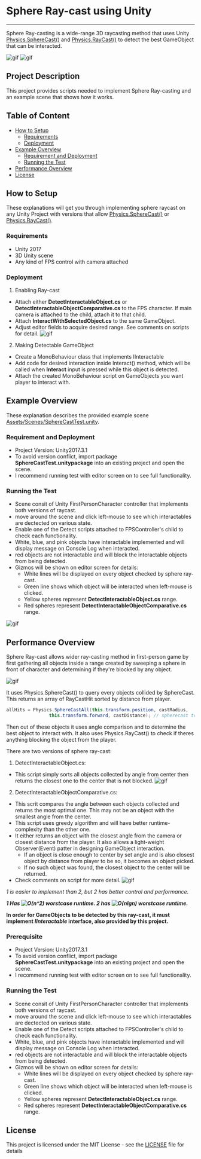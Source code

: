 # Sphere Ray-cast using Unity
--------------------------

Sphere Ray-casting is a wide-range 3D raycasting method that uses Unity [Physics.SphereCast()](https://docs.unity3d.com/ScriptReference/Physics.SphereCast.html) and [Physics.RayCast()](https://docs.unity3d.com/ScriptReference/Physics.Raycast.html) to detect the best GameObject that can be interacted.

![gif](https://i.imgur.com/eSDGxZp.gif)
![gif](https://i.imgur.com/RQWWBCT.gif)

## Project Description

This project provides scripts needed to implement Sphere Ray-casting and an example scene that shows how it works.

## Table of Content

<!--ts-->
* [How to Setup](#how-to-setup)
  * [Requirements](#requirements)
  * [Deployment](#deployment)
* [Example Overview](#example-overview)
  * [Requirement and Deployment](#requirement-and-deployment)
  * [Running the Test](#running-the-test)
* [Performance Overview](#performance-overview)
* [License](#license)
<!--te-->

## How to Setup

These explanations will get you through implementing sphere raycast on any Unity Project with versions that allow [Physics.SphereCast()](https://docs.unity3d.com/ScriptReference/Physics.SphereCast.html) or [Physics.RayCast()](https://docs.unity3d.com/ScriptReference/Physics.Raycast.html).

### Requirements

* Unity 2017
* 3D Unity scene
* Any kind of FPS control with camera attached

### Deployment

1. Enabling Ray-cast
* Attach either __DetectInteractableObject.cs__ or __DetectInteractableObjectComparative.cs__ to the FPS character. If main camera is attached to the child, attach it to that child.
* Attach __InteractWithSelectedObject.cs__ to the same GameObject.
* Adjust editor fields to acquire desired range. See comments on scripts for detail.
![gif](https://i.imgur.com/bettbgN.gif)
2. Making Detectable GameObject
* Create a MonoBehaviour class that implements IInteractable
* Add code for desired interaction inside Interact() method, which will be called when __Interact__ input is pressed while this object is detected.
* Attach the created MonoBehaviour script on GameObjects you want player to interact with.

## Example Overview

These explanation describes the provided example scene [Assets/Scenes/SphereCastTest.unity](https://github.com/ALee1303/Sphere-Raycasting/tree/master/Assets/Scenes).

### Requirement and Deployment
* Project Version: Unity2017.3.1
* To avoid version conflict, import package __SphereCastTest.unitypackage__ into an existing project and open the scene.
* I recommend running test with editor screen on to see full functionality.

### Running the Test
* Scene consit of Unity FirstPersonCharacter controller that implements both versions of raycast.
* move around the scene and click left-mouse to see which interactables are dectected on various state.
* Enable one of the Detect scripts attached to FPSController's child to check each functionality.
* White, blue, and pink objects have interactable implemented and will display message on Console Log when interacted.
* red objects are not interactable and will block the interactable objects from being detected.
* Gizmos will be shown on editor screen for details:
  * White lines will be displayed on every object checked by sphere ray-cast.
  * Green line shows which object will be interacted when left-mouse is clicked.
  * Yellow spheres represent __DetectInteractableObject.cs__ range.
  * Red spheres represent __DetectInteractableObjectComparative.cs__ range.

![gif](https://i.imgur.com/ttH5tY8.gif)

## Performance Overview

Sphere Ray-cast allows wider ray-casting method in first-person game by first gathering all objects inside a range created by sweeping a sphere in front of character and determining if they're blocked by any object.

![gif](https://i.imgur.com/pDdh7Q7.gif)

It uses Physics.SphereCast() to query every objects collided by SphereCast. This returns an array of RayCastHit sorted by distance from player.

```C#
allHits = Physics.SphereCastAll(this.transform.position, castRadius,
				this.transform.forward, castDistance); // spherecast to find the objects.
```

Then out of these objects it uses angle comparison and to determine the best object to interact with. It also uses Physics.RayCast() to check if theres anything blocking the object from the player.

There are two versions of sphere ray-cast:

1. DetectInteractableObject.cs:
* This script simply sorts all objects collected by angle from center then returns the closest one to the center that is not blocked.
![gif](https://i.imgur.com/jexAVoq.gif)
2. DetectInteractableObjectComparative.cs:
* This scrit compares the angle between each objects collected and returns the most optimal one. This may not be an object with the smallest angle from the center.
* This script uses greedy algorithm and will have better runtime-complexity than the other one.
* It either returns an object with the closest angle from the camera or closest distance from the player. It also allows a light-weight Observer(Event) patter in designing GameObject interaction.
  * If an object is close enough to center by set angle and is also closest object by distance from player to be so, it becomes an object picked.
  * If no such object was found, the closest object to the center will be returned.
* Check comments on script for more detail.
![gif](https://i.imgur.com/xut6Wj2.gif)

_1 is easier to implement than 2, but 2 has better control and performance._

**_1 Has <img src="https://latex.codecogs.com/gif.latex?O(n^2)" title="O(n^2)" /> worstcase runtime. 2 has <img src="https://latex.codecogs.com/gif.latex?O(n)" title="O(nlgn)" /> worstcase runtime._**

__In order for GameObjects to be detected by this ray-cast, it must implement _IInteractable_ interface, also provided by this project.__

### Prerequisite
* Project Version: Unity2017.3.1
* To avoid version conflict, import package __SphereCastTest.unitypackage__ into an existing project and open the scene.
* I recommend running test with editor screen on to see full functionality.

### Running the Test
- Scene consit of Unity FirstPersonCharacter controller that implements both versions of raycast.
- move around the scene and click left-mouse to see which interactables are dectected on various state.
- Enable one of the Detect scripts attached to FPSController's child to check each functionality.
- White, blue, and pink objects have interactable implemented and will display message on Console Log when interacted.
- red objects are not interactable and will block the interactable objects from being detected.
- Gizmos will be shown on editor screen for details:
  - White lines will be displayed on every object checked by sphere ray-cast.
  - Green line shows which object will be interacted when left-mouse is clicked.
  - Yellow spheres represent __DetectInteractableObject.cs__ range.
  - Red spheres represent __DetectInteractableObjectComparative.cs__ range.

## License

This project is licensed under the MIT License - see the [LICENSE](License.md) file for details
